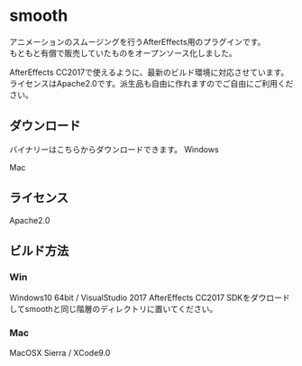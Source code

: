 # smooth
アニメーションのスムージングを行うAfterEffects用のプラグインです。  
もともと有償で販売していたものをオープンソース化しました。

AfterEffects CC2017で使えるように、最新のビルド環境に対応させています。  
ライセンスはApache2.0です。派生品も自由に作れますのでご自由にご利用ください。  

## ダウンロード
バイナリーはこちらからダウンロードできます。
Windows

Mac


## ライセンス
Apache2.0

## ビルド方法
### Win
Windows10 64bit / VisualStudio 2017
AfterEffects CC2017 SDKをダウロードしてsmoothと同じ階層のディレクトリに置いてください。

### Mac
MacOSX Sierra / XCode9.0
